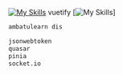 
[![My Skills](https://skillicons.dev/icons?i=js,html,css,vue,laravel,bootstrap,firebase,mysql,nodejs,php,jquery,java,github,bash)](https://skillicons.dev) vuetify
[![My Skills](https://simpleskill.icons.workers.dev/svg?i=vuetify,vue.js,laravel,bootstrap,firebase,mysql,node.js,php,jquery,java,github,GNUbash)]
```bash
ambatulearn dis

jsonwebtoken
quasar
pinia
socket.io
